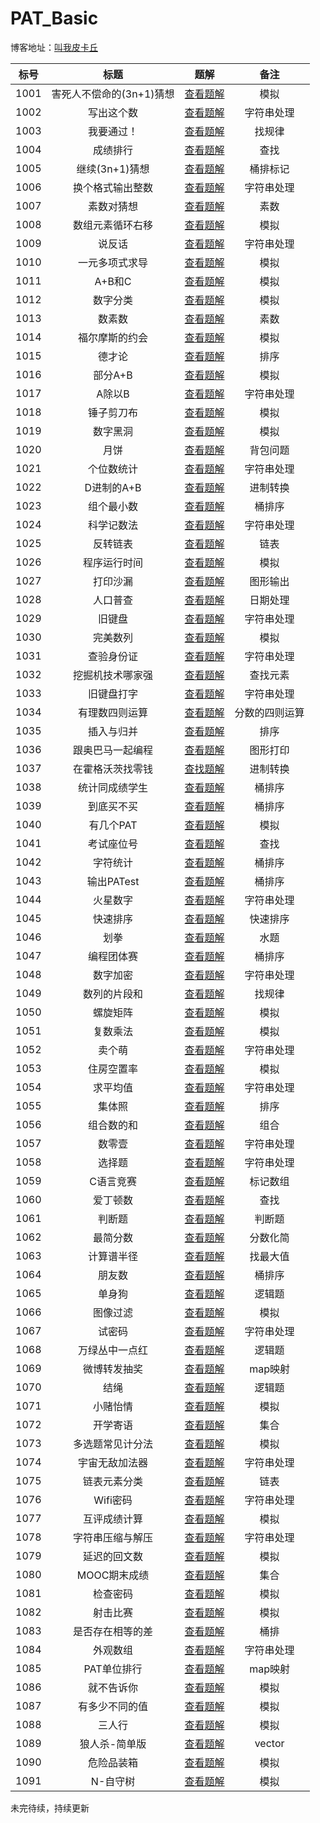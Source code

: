 # PAT_Basic

博客地址：[叫我皮卡丘](https://blog.csdn.net/liyuanyue2017/article/details/79811740)

|标号|标题|题解|备注|
|:----:|:----:|:---:|:---:|
|1001|害死人不偿命的(3n+1)猜想|[查看题解](https://blog.csdn.net/liyuanyue2017/article/details/79784340)|模拟|
|1002|写出这个数|[查看题解](https://blog.csdn.net/liyuanyue2017/article/details/79793892)|字符串处理|
|1003|我要通过！|[查看题解](https://blog.csdn.net/liyuanyue2017/article/details/79797600)|找规律|
|1004|成绩排行|[查看题解](https://blog.csdn.net/liyuanyue2017/article/details/79803398)|查找|
|1005|继续(3n+1)猜想|[查看题解](https://blog.csdn.net/liyuanyue2017/article/details/79811677)|桶排标记|
|1006|换个格式输出整数|[查看题解](https://blog.csdn.net/liyuanyue2017/article/details/79811753)|字符串处理|
|1007|素数对猜想|[查看题解](https://blog.csdn.net/liyuanyue2017/article/details/79811760)|素数|
|1008|数组元素循环右移|[查看题解](https://blog.csdn.net/liyuanyue2017/article/details/79817444)|模拟|
|1009|说反话|[查看题解](https://blog.csdn.net/liyuanyue2017/article/details/79821139)|字符串处理|
|1010|一元多项式求导|[查看题解](https://blog.csdn.net/liyuanyue2017/article/details/79823869)|模拟|
|1011|A+B和C|[查看题解](https://blog.csdn.net/liyuanyue2017/article/details/79824348)|模拟|
|1012|数字分类|[查看题解](https://blog.csdn.net/liyuanyue2017/article/details/79828498)|模拟|
|1013|数素数|[查看题解](https://blog.csdn.net/liyuanyue2017/article/details/79828696)|素数|
|1014|福尔摩斯的约会|[查看题解](https://blog.csdn.net/liyuanyue2017/article/details/79830950)|模拟|
|1015|德才论|[查看题解](https://blog.csdn.net/liyuanyue2017/article/details/79836456)|排序|
|1016|部分A+B|[查看题解](https://blog.csdn.net/liyuanyue2017/article/details/79842438)|模拟|
|1017|A除以B|[查看题解](https://blog.csdn.net/liyuanyue2017/article/details/79842550)|字符串处理|
|1018|锤子剪刀布|[查看题解](https://blog.csdn.net/liyuanyue2017/article/details/79842620)|模拟|
|1019|数字黑洞|[查看题解](https://blog.csdn.net/liyuanyue2017/article/details/79842791)|模拟|
|1020|月饼|[查看题解](https://blog.csdn.net/liyuanyue2017/article/details/79842868)|背包问题|
|1021|个位数统计|[查看题解](https://blog.csdn.net/liyuanyue2017/article/details/79842957)|字符串处理|
|1022|D进制的A+B|[查看题解](https://blog.csdn.net/liyuanyue2017/article/details/79842994)|进制转换|
|1023|组个最小数|[查看题解](https://blog.csdn.net/liyuanyue2017/article/details/79843040)|桶排序|
|1024|科学记数法|[查看题解](https://blog.csdn.net/liyuanyue2017/article/details/79853182)|字符串处理|
|1025|反转链表|[查看题解](https://blog.csdn.net/liyuanyue2017/article/details/79875966)|链表|
|1026|程序运行时间|[查看题解](https://blog.csdn.net/liyuanyue2017/article/details/79882575)|模拟|
|1027|打印沙漏|[查看题解](https://blog.csdn.net/liyuanyue2017/article/details/79887366)|图形输出|
|1028|人口普查|[查看题解](https://blog.csdn.net/liyuanyue2017/article/details/79898349)|日期处理|
|1029|旧键盘|[查看题解](https://blog.csdn.net/liyuanyue2017/article/details/79898703)|字符串处理|
|1030|完美数列|[查看题解](https://blog.csdn.net/liyuanyue2017/article/details/79906198)|模拟|
|1031|查验身份证|[查看题解](https://blog.csdn.net/liyuanyue2017/article/details/79908336)|字符串处理|
|1032|挖掘机技术哪家强|[查看题解](https://blog.csdn.net/liyuanyue2017/article/details/79908620)|查找元素|
|1033|旧键盘打字|[查看题解](https://blog.csdn.net/liyuanyue2017/article/details/79909117)|字符串处理|
|1034|有理数四则运算|[查看题解](https://blog.csdn.net/liyuanyue2017/article/details/79915256)|分数的四则运算|
|1035|插入与归并|[查看题解](https://blog.csdn.net/liyuanyue2017/article/details/79923794)|排序|
|1036|跟奥巴马一起编程|[查看题解](https://blog.csdn.net/liyuanyue2017/article/details/79931342)|图形打印|
|1037|在霍格沃茨找零钱|[查找题解](https://blog.csdn.net/liyuanyue2017/article/details/79932835)|进制转换|
|1038|统计同成绩学生|[查看题解](https://blog.csdn.net/liyuanyue2017/article/details/79933266)|桶排序|
|1039|到底买不买|[查看题解](https://blog.csdn.net/liyuanyue2017/article/details/79934963)|桶排序|
|1040|有几个PAT|[查看题解](https://blog.csdn.net/liyuanyue2017/article/details/79939632)|模拟|
|1041|考试座位号|[查看题解](https://blog.csdn.net/liyuanyue2017/article/details/79941703)|查找|
|1042|字符统计|[查看题解](https://blog.csdn.net/liyuanyue2017/article/details/79941761)|桶排序|
|1043|输出PATest|[查看题解](https://blog.csdn.net/liyuanyue2017/article/details/79941851)|桶排序|
|1044|火星数字|[查看题解](https://blog.csdn.net/liyuanyue2017/article/details/79941971)|字符串处理|
|1045|快速排序|[查看题解](https://blog.csdn.net/liyuanyue2017/article/details/79963752)|快速排序|
|1046|划拳|[查看题解](https://blog.csdn.net/liyuanyue2017/article/details/79964462)|水题|
|1047|编程团体赛|[查看题解](https://blog.csdn.net/liyuanyue2017/article/details/79964601)|桶排序|
|1048|数字加密|[查看题解](https://blog.csdn.net/liyuanyue2017/article/details/79969068)|字符串处理|
|1049|数列的片段和|[查看题解](https://blog.csdn.net/liyuanyue2017/article/details/79969077)|找规律|
|1050|螺旋矩阵|[查看题解](https://blog.csdn.net/liyuanyue2017/article/details/79976649)|模拟|
|1051|复数乘法|[查看题解](https://blog.csdn.net/liyuanyue2017/article/details/79991730)|模拟|
|1052|卖个萌|[查看题解](https://blog.csdn.net/liyuanyue2017/article/details/79992134)|字符串处理|
|1053|住房空置率|[查看题解](https://blog.csdn.net/liyuanyue2017/article/details/79999347)|模拟|
|1054|求平均值|[查看题解](https://blog.csdn.net/liyuanyue2017/article/details/80026589)|字符串处理|
|1055|集体照|[查看题解](https://blog.csdn.net/liyuanyue2017/article/details/80031360)|排序|
|1056|组合数的和|[查看题解](https://blog.csdn.net/liyuanyue2017/article/details/80031607)|组合|
|1057|数零壹|[查看题解](https://blog.csdn.net/liyuanyue2017/article/details/80032921)|字符串处理|
|1058|选择题|[查看题解](https://blog.csdn.net/liyuanyue2017/article/details/80039114)|字符串处理|
|1059|C语言竞赛|[查看题解](https://blog.csdn.net/liyuanyue2017/article/details/80039413)|标记数组|
|1060|爱丁顿数|[查看题解](https://blog.csdn.net/liyuanyue2017/article/details/80045367)|查找|
|1061|判断题|[查看题解](https://blog.csdn.net/liyuanyue2017/article/details/80064552)|判断题|
|1062|最简分数|[查看题解](https://blog.csdn.net/liyuanyue2017/article/details/80066386)|分数化简|
|1063|计算谱半径|[查看题解](https://blog.csdn.net/liyuanyue2017/article/details/80075617)|找最大值|
|1064|朋友数|[查看题解](https://blog.csdn.net/liyuanyue2017/article/details/80075869)|桶排序|
|1065|单身狗|[查看题解](https://blog.csdn.net/liyuanyue2017/article/details/80079710)|逻辑题|
|1066|图像过滤|[查看题解](https://blog.csdn.net/liyuanyue2017/article/details/80079991)|模拟|
|1067|试密码|[查看题解](https://blog.csdn.net/liyuanyue2017/article/details/80080787)|字符串处理|
|1068|万绿丛中一点红|[查看题解](https://blog.csdn.net/liyuanyue2017/article/details/80082485)|逻辑题|
|1069|微博转发抽奖|[查看题解](https://blog.csdn.net/liyuanyue2017/article/details/80087588)|map映射|
|1070|结绳|[查看题解](https://blog.csdn.net/liyuanyue2017/article/details/80094291)|逻辑题|
|1071|小赌怡情|[查看题解](https://blog.csdn.net/liyuanyue2017/article/details/80112842)|模拟|
|1072|开学寄语|[查看题解](https://blog.csdn.net/liyuanyue2017/article/details/80113057)|集合|
|1073|多选题常见计分法|[查看题解](https://blog.csdn.net/liyuanyue2017/article/details/80141165)|模拟|
|1074|宇宙无敌加法器|[查看题解](https://blog.csdn.net/liyuanyue2017/article/details/80151222)|字符串处理|
|1075|链表元素分类|[查看题解](https://blog.csdn.net/liyuanyue2017/article/details/80156778)|链表|
|1076|Wifi密码|[查看题解](https://blog.csdn.net/liyuanyue2017/article/details/80158072)|字符串处理|
|1077|互评成绩计算|[查看题解](https://blog.csdn.net/liyuanyue2017/article/details/80158237)|模拟|
|1078|字符串压缩与解压|[查看题解](https://blog.csdn.net/liyuanyue2017/article/details/80161488)|字符串处理|
|1079|延迟的回文数|[查看题解](https://blog.csdn.net/liyuanyue2017/article/details/80176228)|模拟|
|1080|MOOC期末成绩|[查看题解](https://blog.csdn.net/liyuanyue2017/article/details/80200124)|集合|
|1081|检查密码|[查看题解](https://blog.csdn.net/liyuanyue2017/article/details/80200550)|模拟|
|1082|射击比赛|[查看题解](https://blog.csdn.net/liyuanyue2017/article/details/80200663)|模拟|
|1083|是否存在相等的差|[查看题解](https://blog.csdn.net/liyuanyue2017/article/details/80201019)|桶排|
|1084|外观数组|[查看题解](https://blog.csdn.net/liyuanyue2017/article/details/80211646)|字符串处理|
|1085|PAT单位排行|[查看题解](https://blog.csdn.net/liyuanyue2017/article/details/80212331)|map映射|
|1086|就不告诉你|[查看题解](https://blog.csdn.net/liyuanyue2017/article/details/82978299)|模拟|
|1087|有多少不同的值|[查看题解](https://blog.csdn.net/liyuanyue2017/article/details/82994562)|模拟|
|1088|三人行|[查看题解](https://blog.csdn.net/liyuanyue2017/article/details/82995592)|模拟|
|1089|狼人杀-简单版|[查看题解](https://blog.csdn.net/liyuanyue2017/article/details/83048805)|vector|
|1090|危险品装箱|[查看题解](https://blog.csdn.net/liyuanyue2017/article/details/83094609)|模拟|
|1091|N-自守树|[查看题解](https://blog.csdn.net/liyuanyue2017/article/details/89873470)|模拟|
未完待续，持续更新


